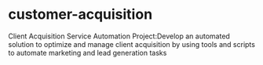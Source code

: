# customer-acquisition
Client Acquisition Service Automation Project:Develop an automated solution to optimize and manage client acquisition by using tools and scripts to automate marketing and lead generation tasks
